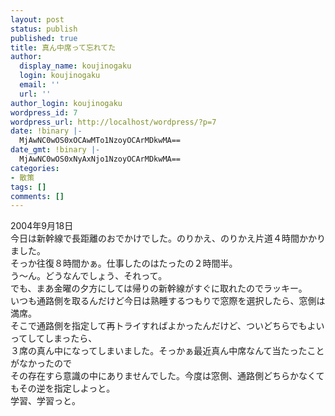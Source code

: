 ```yaml
---
layout: post
status: publish
published: true
title: 真ん中席って忘れてた
author:
  display_name: koujinogaku
  login: koujinogaku
  email: ''
  url: ''
author_login: koujinogaku
wordpress_id: 7
wordpress_url: http://localhost/wordpress/?p=7
date: !binary |-
  MjAwNC0wOS0xOCAwMTo1NzoyOCArMDkwMA==
date_gmt: !binary |-
  MjAwNC0wOS0xNyAxNjo1NzoyOCArMDkwMA==
categories:
- 散策
tags: []
comments: []
---
```

<p>2004年9月18日<br />
今日は新幹線で長距離のおでかけでした。のりかえ、のりかえ片道４時間かかりました。<br />
そっか往復８時間かぁ。仕事したのはたったの２時間半。<br />
う～ん。どうなんでしょう、それって。<br />
でも、まあ金曜の夕方にしては帰りの新幹線がすぐに取れたのでラッキー。<br />
いつも通路側を取るんだけど今日は熟睡するつもりで窓際を選択したら、窓側は満席。<br />
そこで通路側を指定して再トライすればよかったんだけど、ついどちらでもよいってしてしまったら、<br />
３席の真ん中になってしまいました。そっかぁ最近真ん中席なんて当たったことがなかったので<br />
その存在すら意識の中にありませんでした。今度は窓側、通路側どちらかなくてもその逆を指定しよっと。<br />
学習、学習っと。</p>
